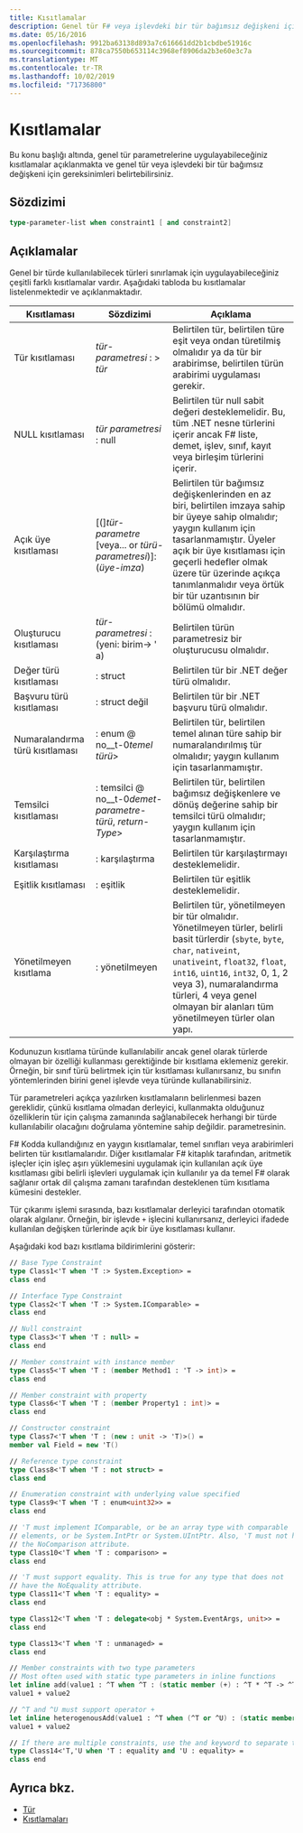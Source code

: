 ```yaml
---
title: Kısıtlamalar
description: Genel tür F# veya işlevdeki bir tür bağımsız değişkeni için gereksinimleri belirtmek üzere genel tür parametrelerine uygulanan kısıtlamalar hakkında bilgi edinin.
ms.date: 05/16/2016
ms.openlocfilehash: 9912ba63138d893a7c616661dd2b1cbdbe51916c
ms.sourcegitcommit: 878ca7550b653114c3968ef8906da2b3e60e3c7a
ms.translationtype: MT
ms.contentlocale: tr-TR
ms.lasthandoff: 10/02/2019
ms.locfileid: "71736800"
---
```

# <a name="constraints"></a>Kısıtlamalar

Bu konu başlığı altında, genel tür parametrelerine uygulayabileceğiniz kısıtlamalar açıklanmakta ve genel tür veya işlevdeki bir tür bağımsız değişkeni için gereksinimleri belirtebilirsiniz.

## <a name="syntax"></a>Sözdizimi

```fsharp
type-parameter-list when constraint1 [ and constraint2]
```

## <a name="remarks"></a>Açıklamalar

Genel bir türde kullanılabilecek türleri sınırlamak için uygulayabileceğiniz çeşitli farklı kısıtlamalar vardır. Aşağıdaki tabloda bu kısıtlamalar listelenmektedir ve açıklanmaktadır.

|Kısıtlaması|Sözdizimi|Açıklama|
|----------|------|-----------|
|Tür kısıtlaması|*tür-parametresi* : &gt; *tür*|Belirtilen tür, belirtilen türe eşit veya ondan türetilmiş olmalıdır ya da tür bir arabirimse, belirtilen türün arabirimi uygulaması gerekir.|
|NULL kısıtlaması|*tür parametresi* : null|Belirtilen tür null sabit değeri desteklemelidir. Bu, tüm .NET nesne türlerini içerir ancak F# liste, demet, işlev, sınıf, kayıt veya birleşim türlerini içerir.|
|Açık üye kısıtlaması|[(]*tür-parametre* [veya... or *türü-parametresi*)]: (*üye-imza*)|Belirtilen tür bağımsız değişkenlerinden en az biri, belirtilen imzaya sahip bir üyeye sahip olmalıdır; yaygın kullanım için tasarlanmamıştır. Üyeler açık bir üye kısıtlaması için geçerli hedefler olmak üzere tür üzerinde açıkça tanımlanmalıdır veya örtük bir tür uzantısının bir bölümü olmalıdır.|
|Oluşturucu kısıtlaması|*tür-parametresi* : (yeni: birim-&gt; ' a)|Belirtilen türün parametresiz bir oluşturucusu olmalıdır.|
|Değer türü kısıtlaması|: struct|Belirtilen tür bir .NET değer türü olmalıdır.|
|Başvuru türü kısıtlaması|: struct değil|Belirtilen tür bir .NET başvuru türü olmalıdır.|
|Numaralandırma türü kısıtlaması|: enum @ no__t-0*temel türü*&gt;|Belirtilen tür, belirtilen temel alınan türe sahip bir numaralandırılmış tür olmalıdır; yaygın kullanım için tasarlanmamıştır.|
|Temsilci kısıtlaması|: temsilci @ no__t-0*demet-parametre-türü*, *return-Type*&gt;|Belirtilen tür, belirtilen bağımsız değişkenlere ve dönüş değerine sahip bir temsilci türü olmalıdır; yaygın kullanım için tasarlanmamıştır.|
|Karşılaştırma kısıtlaması|: karşılaştırma|Belirtilen tür karşılaştırmayı desteklemelidir.|
|Eşitlik kısıtlaması|: eşitlik|Belirtilen tür eşitlik desteklemelidir.|
|Yönetilmeyen kısıtlama|: yönetilmeyen|Belirtilen tür, yönetilmeyen bir tür olmalıdır. Yönetilmeyen türler, belirli basit türlerdir (`sbyte`, `byte`, `char`, `nativeint`, `unativeint`, `float32`, `float`, `int16`, `uint16`, `int32`, 0, 1, 2 veya 3), numaralandırma türleri, 4 veya genel olmayan bir alanları tüm yönetilmeyen türler olan yapı.|

Kodunuzun kısıtlama türünde kullanılabilir ancak genel olarak türlerde olmayan bir özelliği kullanması gerektiğinde bir kısıtlama eklemeniz gerekir. Örneğin, bir sınıf türü belirtmek için tür kısıtlaması kullanırsanız, bu sınıfın yöntemlerinden birini genel işlevde veya türünde kullanabilirsiniz.

Tür parametreleri açıkça yazılırken kısıtlamaların belirlenmesi bazen gereklidir, çünkü kısıtlama olmadan derleyici, kullanmakta olduğunuz özelliklerin tür için çalışma zamanında sağlanabilecek herhangi bir türde kullanılabilir olacağını doğrulama yöntemine sahip değildir. parametresinin.

F# Kodda kullandığınız en yaygın kısıtlamalar, temel sınıfları veya arabirimleri belirten tür kısıtlamalarıdır. Diğer kısıtlamalar F# kitaplık tarafından, aritmetik işleçler için işleç aşırı yüklemesini uygulamak için kullanılan açık üye kısıtlaması gibi belirli işlevleri uygulamak için kullanılır ya da temel F# olarak sağlanır ortak dil çalışma zamanı tarafından desteklenen tüm kısıtlama kümesini destekler.

Tür çıkarımı işlemi sırasında, bazı kısıtlamalar derleyici tarafından otomatik olarak algılanır. Örneğin, bir işlevde `+` işlecini kullanırsanız, derleyici ifadede kullanılan değişken türlerinde açık bir üye kısıtlaması kullanır.

Aşağıdaki kod bazı kısıtlama bildirimlerini gösterir:

```fsharp
// Base Type Constraint
type Class1<'T when 'T :> System.Exception> =
class end

// Interface Type Constraint
type Class2<'T when 'T :> System.IComparable> = 
class end

// Null constraint
type Class3<'T when 'T : null> =
class end

// Member constraint with instance member
type Class5<'T when 'T : (member Method1 : 'T -> int)> =
class end

// Member constraint with property
type Class6<'T when 'T : (member Property1 : int)> =
class end

// Constructor constraint
type Class7<'T when 'T : (new : unit -> 'T)>() =
member val Field = new 'T()

// Reference type constraint
type Class8<'T when 'T : not struct> =
class end

// Enumeration constraint with underlying value specified
type Class9<'T when 'T : enum<uint32>> =
class end

// 'T must implement IComparable, or be an array type with comparable
// elements, or be System.IntPtr or System.UIntPtr. Also, 'T must not have
// the NoComparison attribute.
type Class10<'T when 'T : comparison> =
class end

// 'T must support equality. This is true for any type that does not
// have the NoEquality attribute.
type Class11<'T when 'T : equality> =
class end

type Class12<'T when 'T : delegate<obj * System.EventArgs, unit>> =
class end

type Class13<'T when 'T : unmanaged> =
class end

// Member constraints with two type parameters
// Most often used with static type parameters in inline functions
let inline add(value1 : ^T when ^T : (static member (+) : ^T * ^T -> ^T), value2: ^T) =
value1 + value2

// ^T and ^U must support operator +
let inline heterogenousAdd(value1 : ^T when (^T or ^U) : (static member (+) : ^T * ^U -> ^T), value2 : ^U) =
value1 + value2

// If there are multiple constraints, use the and keyword to separate them.
type Class14<'T,'U when 'T : equality and 'U : equality> =
class end
```

## <a name="see-also"></a>Ayrıca bkz.

- [Tür](index.md)
- [Kısıtlamaları](constraints.md)
